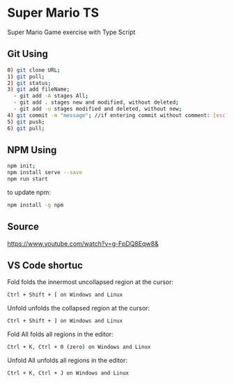# Super Mario TS
Super Mario Game exercise with Type Script


## Git Using
```bash
0) git clone URL;
1) git pull;
2) git status;
3) git add fileName;
  - git add -A stages All;
  - git add . stages new and modified, without deleted;
  - git add -u stages modified and deleted, without new;
4) git commit -m "message"; //if entering commit without comment: [esc] + [:wq]
5) git push;
6) git pull;
```

## NPM Using
```bash
npm init;
npm install serve --save
npm run start
```
to update npm:
```bash
npm install -g npm
```

## Source
https://www.youtube.com/watch?v=g-FpDQ8Eqw8&

## VS Code shortuc
Fold folds the innermost uncollapsed region at the cursor:
```bash
Ctrl + Shift + [ on Windows and Linux
```

Unfold unfolds the collapsed region at the cursor:
```bash
Ctrl + Shift + ] on Windows and Linux
```

Fold All folds all regions in the editor:
```bash
Ctrl + K, Ctrl + 0 (zero) on Windows and Linux
```

Unfold All unfolds all regions in the editor:
```bash
Ctrl + K, Ctrl + J on Windows and Linux
```